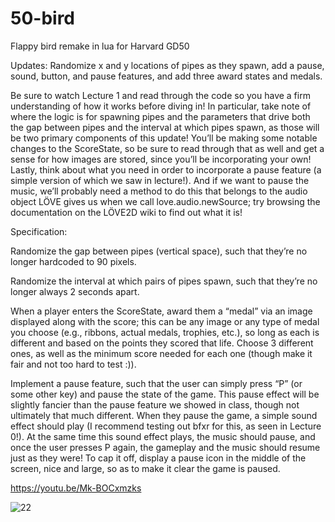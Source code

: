 # 50-bird
Flappy bird remake in lua for Harvard GD50

Updates: Randomize x and y locations of pipes as they spawn,  add a pause, sound,  button, and pause features, and add three award states and medals.

Be sure to watch Lecture 1 and read through the code so you have a firm understanding of how it works before diving in! In particular, take note of where the logic is for spawning pipes and the parameters that drive both the gap between pipes and the interval at which pipes spawn, as those will be two primary components of this update! You’ll be making some notable changes to the ScoreState, so be sure to read through that as well and get a sense for how images are stored, since you’ll be incorporating your own! Lastly, think about what you need in order to incorporate a pause feature (a simple version of which we saw in lecture!). And if we want to pause the music, we’ll probably need a method to do this that belongs to the audio object LÖVE gives us when we call love.audio.newSource; try browsing the documentation on the LÖVE2D wiki to find out what it is!

Specification: 

Randomize the gap between pipes (vertical space), such that they’re no longer hardcoded to 90 pixels.

Randomize the interval at which pairs of pipes spawn, such that they’re no longer always 2 seconds apart.

When a player enters the ScoreState, award them a “medal” via an image displayed along with the score; this can be any image or any type of medal you choose (e.g., ribbons, actual medals, trophies, etc.), so long as each is different and based on the points they scored that life. Choose 3 different ones, as well as the minimum score needed for each one (though make it fair and not too hard to test :)).

Implement a pause feature, such that the user can simply press “P” (or some other key) and pause the state of the game. This pause effect will be slightly fancier than the pause feature we showed in class, though not ultimately that much different. When they pause the game, a simple sound effect should play (I recommend testing out bfxr for this, as seen in Lecture 0!). At the same time this sound effect plays, the music should pause, and once the user presses P again, the gameplay and the music should resume just as they were! To cap it off, display a pause icon in the middle of the screen, nice and large, so as to make it clear the game is paused.

https://youtu.be/Mk-BOCxmzks

![22](https://user-images.githubusercontent.com/110789514/210417853-269ccf94-5433-438c-8933-785e58bed43d.png)
